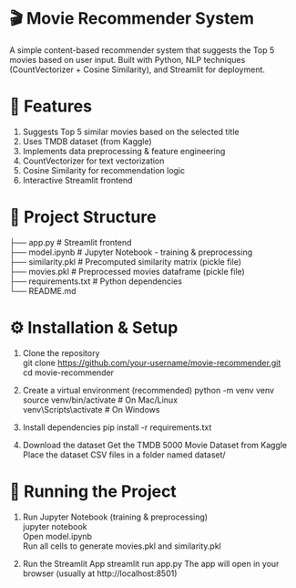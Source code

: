 # 🎬 Movie Recommender System
A simple content-based recommender system that suggests the Top 5 movies based on user input.
Built with Python, NLP techniques (CountVectorizer + Cosine Similarity), and Streamlit for deployment.

# 📌 Features
1. Suggests Top 5 similar movies based on the selected title
2. Uses TMDB dataset (from Kaggle)
3. Implements data preprocessing & feature engineering
4. CountVectorizer for text vectorization
5. Cosine Similarity for recommendation logic
6. Interactive Streamlit frontend

# 📂 Project Structure
├── app.py              # Streamlit frontend<br>
├── model.ipynb         # Jupyter Notebook - training & preprocessing<br>
├── similarity.pkl      # Precomputed similarity matrix (pickle file)<br>
├── movies.pkl          # Preprocessed movies dataframe (pickle file)<br>
├── requirements.txt    # Python dependencies<br>
└── README.md

# ⚙️ Installation & Setup
1. Clone the repository<br>
  git clone https://github.com/your-username/movie-recommender.git<br>
  cd movie-recommender<br>

2. Create a virtual environment (recommended)
  python -m venv venv<br>
  source venv/bin/activate   # On Mac/Linux<br>
  venv\Scripts\activate      # On Windows<br>

3. Install dependencies
  pip install -r requirements.txt<br>

4. Download the dataset
  Get the TMDB 5000 Movie Dataset from Kaggle<br>
  Place the dataset CSV files in a folder named dataset/<br>

# 🚀 Running the Project
1. Run Jupyter Notebook (training & preprocessing)<br>
  jupyter notebook<br>
  Open model.ipynb<br>
  Run all cells to generate movies.pkl and similarity.pkl

2. Run the Streamlit App
  streamlit run app.py
  The app will open in your browser (usually at http://localhost:8501)
